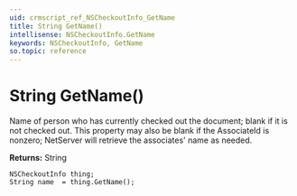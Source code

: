 ```yaml
---
uid: crmscript_ref_NSCheckoutInfo_GetName
title: String GetName()
intellisense: NSCheckoutInfo.GetName
keywords: NSCheckoutInfo, GetName
so.topic: reference
---
```


# String GetName()

Name of person who has currently checked out the document; blank if it is not checked out. This property may also be blank if the AssociateId is nonzero; NetServer will retrieve the associates' name as needed.

**Returns:** String

```crmscript
NSCheckoutInfo thing;
String name  = thing.GetName();
```

